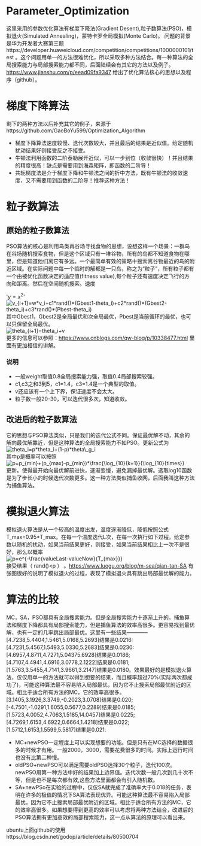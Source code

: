 # Parameter_Optimization
这里采用的参数优化算法有梯度下降法(Gradient Desent),粒子数算法(PSO)，模拟退火(Simulated Annealing)，蒙特卡罗全局模拟(Monte Carlo)。
问题的背景是华为开发者大赛第三题https://developer.huaweicloud.com/competition/competitions/1000000101/test  。这个问题用单一的方法很难优化，所以采取多种方法结合。每一种算法的全局搜索能力与局部搜索能力都不同，后面陆续会有其它的方法以及例子。https://www.jianshu.com/p/eead09fa9347 给出了优化算法核心的思想以及程序（github）。

# 梯度下降算法
剩下的两种方法以后补充其它的例子，来源于https://github.com/GaoBoYu599/Optimization_Algorithm
* 梯度下降算法速度较慢、迭代次数较大，并且最后的结果是近似值。给定随机扰动结果好则接受反之不接受。
* 牛顿法利用函数的二阶泰勒展开近似，可以一步到位（收敛很快）！并且结果的精度很高！缺点是需要用到海森矩阵，即函数的二阶导！
* 共轭梯度法是介于梯度下降和牛顿法之间的折中方法，既有牛顿法的收敛速度，又不需要用到函数的二阶导！推荐这种方法！

# 粒子数算法
## 原始的粒子数算法
PSO算法的核心是利用鸟类再谷场寻找食物的思想，设想这样一个场景：一群鸟在谷场随机搜索食物，但是这个区域只有一堆谷物，所有的鸟都不知道食物在哪里，但是知道他们离它有多远。一个最简单有效的策略十搜索离谷物最近的鸟的附近区域。在实际问题中每一个临时的解都是一只鸟，称之为“粒子”，所有粒子都有一个由被优化函数决定的适应值(fitness value),每个粒子还有速度决定飞行的方向和距离。然后在空间随机搜索。速度

'$y=x^2$'
<img src="https://latex.codecogs.com/gif.latex?v_{i&plus;1}=w*v_i&plus;c1*rand()*(Gbest1-theta_i)&plus;c2*rand()*(Gbest2-theta_i)&plus;c3*rand()*(Pbest-theta_i)" title="v_{i+1}=w*v_i+c1*rand()*(Gbest1-theta_i)+c2*rand()*(Gbest2-theta_i)+c3*rand()*(Pbest-theta_i)" />  
其中Gbest1，Gbest2是全局最优和次全局最优，Pbest是当前循环的最优，也可以只保留全局最优。  
<img src="https://latex.codecogs.com/gif.latex?theta_{i&plus;1}=theta_i&plus;v" title="theta_{i+1}=theta_i+v" />  
更多的信息可以参照：https://www.cnblogs.com/qw-blog/p/10338477.html 里面有更加相信的讲解。

### 说明
* 一般weight取值0.8全局搜索能力强，取值0.4局部搜索较强。
* c1,c3之和3到5，c1=1.4，c3=1.4是一个典型的取值。
* v还应该有一个上下界，保证速度不会太大。
* 粒子数一般20-30，可以迭代很多次，知道收敛。

## 改进后的粒子数算法
它的思想与PSO算法类似，只是我们的迭代公式不同。保证最优解不动，其余的解向最优解靠近，但是这种算法的全局搜索能力不如PSO。更新公式为  
<img src="https://latex.codecogs.com/gif.latex?theta_i=p*theta_i&plus;(1-p)*theta\_g_i" title="theta_i=p*theta_i+(1-p)*theta\_g_i" />  
其中p是概率可以按照  
<img src="https://latex.codecogs.com/gif.latex?p=p_{min}&plus;(p_{max}-p_{min})*\frac{\log_{10}{k&plus;1}}{\log_{10}{times}}" title="p=p_{min}+(p_{max}-p_{min})*\frac{\log_{10}{k+1}}{\log_{10}{times}}" />  
更新。使得最开始向最优解前进快，逐渐变慢，避免漏掉最优解。选取log10函数是为了步长小的时候迭代次数更多。这一种方法类似捕鱼收网，后面我叫这种方法为捕鱼算法。

# 模拟退火算法
模拟退火算法是从一个较高的温度出发，温度逐渐降低，降低按照公式T_max=0.95*T_max。在每一个温度迭代L次，在每一次执行如下过程。给定参数以随机的扰动，如果当前结果更好，则接受，如果当前结果相比上一次不是很好，那么以概率  
<img src="https://latex.codecogs.com/gif.latex?p=e^{-\frac{valueLast-valueNow}{T_{max}}}" title="p=e^{-\frac{valueLast-valueNow}{T_{max}}}" />  
接受结果（ rand()<p ） 。https://www.luogu.org/blog/m-sea/qian-tan-SA 有张图很好的说明了模拟退火的过程，表现了模拟退火具有跳出局部最优解的能力。




# 算法的比较
MC，SA，PSO都具有全局搜索能力。但是全局搜索能力十逐渐上升的。捕鱼算法和梯度下降都具有局部搜索能力，但是捕鱼算法的效率高很多。更容易找到最优解，也有一定的几率跳出局部最优。这里有一些结果————[4.7238,5.4404,1.5461,5.0168,5.2693]结果是0.0216:[4.7231,5.4567,1.5493,5.0330,5.2683]结果是0.0230:[4.6957,4.8711,4.7271,5.04375.6928]结果是0.0186;[4.7107,4.4941,4.6916,3.0778,2.1222]结果是0.0181;[1.5763,3.5455,4.7141,3.9661,3.2147]结果是0.0180。效果最好的是模拟退火算法，仅仅用单一的方法就可以得到想要的结果，而且概率超过70%(实际两次都成功了)，可能这种算法最不容易陷入局部最优，因为它不止搜索局部最优附近的区域。相比于适合所有方法的MC，它的效率高很多。[3.1405,3.1926,3.3749,-0.2023,3.0708]结果是0.020;[-4.7501,-1.0291,1.6055,0.5677,0.2289]结果是0.0185;[1.5723,4.0052,4.7063,1.5185,14.0457]结果是0.0225;[4.7269,1.6153,4.6922,0.6664,1.4218]结果是0.022;[1.5712,1.6153,1.5599,5.5817]结果是0.021.
* MC+newPSO一定程度上可以实现想要的功能。但是只有在MC选择的数据很多的时候才有用。一般2000，3000，需要花费很多的时间。实际上运行时间也没有比第二种慢。
* oldPSO+newPSO可以满足需要oldPSO选择30个粒子，迭代100次。newPSO用第一种方法中好的结果加上边界值。迭代次数一般几次到几十次不等，但是也不是每次都有效,这些方法里面都会有引入随机数。
* SA+newPSo在实验的过程中，仅仅SA就完成了准确率大于0.018的任务，表明在许多的极值的情况下SA算法表现优异。可能这种算法最不容易陷入局部最优，因为它不止搜索局部最优附近的区域。相比于适合所有方法的MC，它的效率高很多。如果想要得到更高的效率可以考虑将两种方法结合，改进后的PSO算法拥有更加高效的局部搜索能力，这一点从算法的原理可以看出来。

ubuntu上面github的使用https://blog.csdn.net/godop/article/details/80500704

